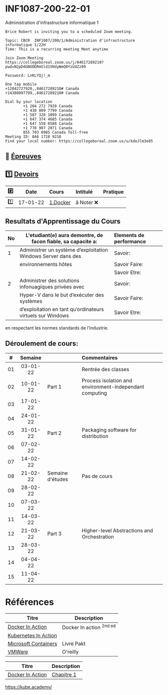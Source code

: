 # INF1087-200-22-01
Administration d'infrastructure informatique 1

```
Brice Robert is inviting you to a scheduled Zoom meeting.

Topic: CBCR  INF1087/200/1/Administration d'infrastructure informatique 1/22H
Time: This is a recurring meeting Meet anytime

Join Zoom Meeting
https://collegeboreal.zoom.us/j/84617289210?pwd=N2pDdGNOODRmSld1VHdyWmQ0YzU4Zz09

Password: LnKLYQj!_m

One tap mobile
+12042727920,,84617289210# Canada
+14388097799,,84617289210# Canada

Dial by your location
        +1 204 272 7920 Canada
        +1 438 809 7799 Canada
        +1 587 328 1099 Canada
        +1 647 374 4685 Canada
        +1 647 558 0588 Canada
        +1 778 907 2071 Canada
        855 703 8985 Canada Toll-free
Meeting ID: 846 1728 9210
Find your local number: https://collegeboreal.zoom.us/u/kdeJlm3e85
```


## :date: [Épreuves](.epreuves)

## :one: [Devoirs](Devoirs)

|:hash: | Date   | Cours                      | Intitulé                            |  Pratique                                                     |
|-------|--------|:---------------------------|:------------------------------------|:--------------------------------------------------------------|
| :one: |17-01-22| [1.Docker](1.Docker)       | â Noter :x: |


## Resultats d'Apprentissage du Cours

|No|L'etudiant(e) aura demontre, de facon fiable, sa capacite a:      |          Elements de performance                               | 
|--|------------------------------------------------------------------|:---------------------------------------------------------------| 
| 1| Administrer un système d’exploitation Windows Server dans des    | Savoir:                                                        | 
|  | environnements hôtes                                             | Savoir Faire:                                                  | 
|  |                                                                  | Savoir Etre:                                                   | 
| 2| Administrer des solutions infonuagiques privées avec             | Savoir:                                                        | 
|  | Hyper-V dans le but d’exécuter des systèmes                      | Savoir Faire:                                                  | 
|  | d’exploitation en tant qu’ordinateurs virtuels sur Windows       | Savoir Etre:                                                   | 





en respectant les normes standards de l’industrie.


## Déroulement de cours:

|# | Semaine|                                          |     Commentaires                                                   |
|--|:------:|:-----------------------------------------|:-------------------------------------------------------------------|
|01|03-01-22|                                          | Rentrée des classes                                                |
|02|10-01-22| Part 1                                   | Process isolation and environment-independant computing            |
|03|17-01-22|                                          |                                                                    |
|04|24-01-22|                                          |                                                                    |
|05|31-01-22| Part 2                                   | Packaging software for distribution                                |
|06|07-02-22|                                          |                                                                    |
|07|14-02-22|                                          |                                                                    |
|08|21-02-22| Semaine d'études                         | Pas de cours                                                       |
|09|28-02-22|                                          |                                                                    |
|10|07-03-22|                                          |                                                                    |
|11|14-03-22|                                          |                                                                    |
|12|21-03-22| Part 3                                   | Higher-level Abstractions and Orchestration                        |
|13|28-03-22|                                          |                                                                    |
|14|04-04-22|                                          |                                                                    |
|15|11-04-22|                                          |                                                                    |


# Références


| Titre                                                                                      | Description                        |
|--------------------------------------------------------------------------------------------|------------------------------------|
| [Docker In Action](https://www.manning.com/books/docker-in-action-second-edition)          | Docker In action  <sup>2nd ed</sup>|
| [Kubernetes In Action](https://www.manning.com/books/kubernetes-in-action-second-edition)  |                                    |
| [Microsoft Containers](https://azure.microsoft.com/en-us/product-categories/containers)    | Livre Pakt                         |
| [VMWare](https://k8s.vmware.com/kubernetes-up-and-running)                                 | O'reilly                           |


| Titre | Description |
|-------|-------------|
| [Docker In Action](https://www.manning.com/books/docker-in-action-second-edition) | [Chapitre 1](https://livebook.manning.com/book/kubernetes-in-action/chapter-1) |


https://kube.academy/
